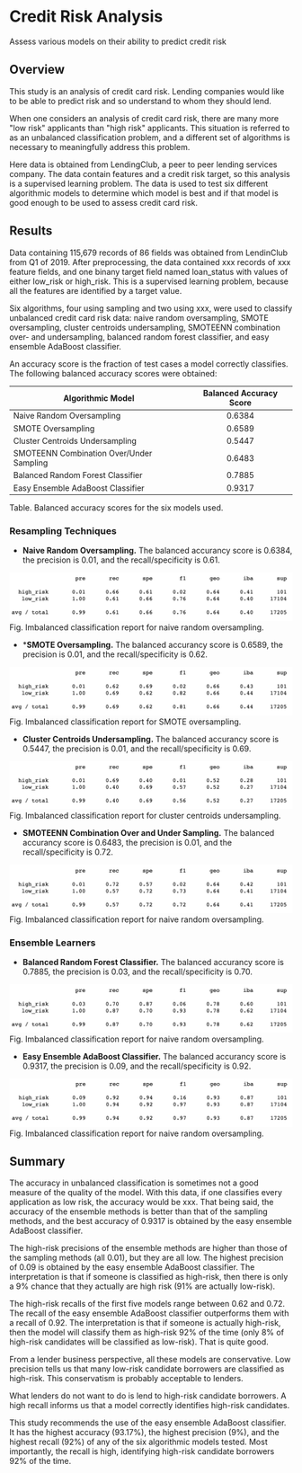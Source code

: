 # Credit Risk Analysis
Assess various models on their ability to predict credit risk

## Overview

This study is an analysis of credit card risk. Lending companies would like to be able to predict risk and so understand to whom they should lend.

When one considers an analysis of credit card risk, there are many more "low risk" applicants than "high risk" applicants. This situation is referred to as an unbalanced classification problem, and a different set of algorithms is necessary to meaningfully address this problem.

Here data is obtained from LendingClub, a peer to peer lending services company. The data contain features and a credit risk target, so this analysis is a supervised learning problem. The data is used to test six different algorithmic models to determine which model is best and if that model is good enough to be used to assess credit card risk.

## Results

Data containing 115,679 records of 86 fields was obtained from LendinClub from Q1 of 2019. After preprocessing, the data contained xxx records of xxx feature fields, and one binany target field named loan_status with values of either low_risk or high_risk. This is a supervised learning problem, because all the features are identified by a target value.

Six algorithms, four using sampling and two using xxx, were used to classify unbalanced credit card risk data: naive random oversampling, SMOTE oversampling, cluster centroids undersampling, SMOTEENN combination over- and undersampling, balanced random forest classifier, and easy ensemble AdaBoost classifier.

An accuracy score is the fraction of test cases a model correctly classifies. The following balanced accuracy scores were obtained:

| Algorithmic Model | Balanced Accuracy Score |
| --- | :---: |
| Naive Random Oversampling | 0.6384 |
| SMOTE Oversampling | 0.6589 |
| Cluster Centroids Undersampling | 0.5447 |
| SMOTEENN Combination Over/Under Sampling | 0.6483 |
| Balanced Random Forest Classifier | 0.7885 |
| Easy Ensemble AdaBoost Classifier | 0.9317 |
Table. Balanced accuracy scores for the six models used.

### Resampling Techniques

- **Naive Random Oversampling.** The balanced accurancy score is 0.6384, the precision is 0.01, and the recall/specificity is 0.61.

![Naive Random Oversampling](./Resources/Naive_Random_Oversampling.png)
Fig. Imbalanced classification report for naive random oversampling.

- ***SMOTE Oversampling.** The balanced accurancy score is 0.6589, the precision is 0.01, and the recall/specificity is 0.62.

![SMOTE Oversampling](./Resources/SMOTE_Oversampling.png)
Fig. Imbalanced classification report for SMOTE oversampling.

- **Cluster Centroids Undersampling.** The balanced accurancy score is 0.5447, the precision is 0.01, and the recall/specificity is 0.69.

![Cluster Centroids Undersampling](./Resources/ClusterCentroids.png)
Fig. Imbalanced classification report for cluster centroids undersampling.

- **SMOTEENN Combination Over and Under Sampling.** The balanced accurancy score is 0.6483, the precision is 0.01, and the recall/specificity is 0.72.

![SMOTEENN Combination Over/Under Sampling](./Resources/SMOTEENN.png)
Fig. Imbalanced classification report for naive random oversampling.

### Ensemble Learners

- **Balanced Random Forest Classifier.** The balanced accurancy score is 0.7885, the precision is 0.03, and the recall/specificity is 0.70.

![Balanced Random Forest Classifier](./Resources/Balanced_Random_Forest_Classifier.png)
Fig. Imbalanced classification report for naive random oversampling.

- **Easy Ensemble AdaBoost Classifier.** The balanced accurancy score is 0.9317, the precision is 0.09, and the recall/specificity is 0.92.

![Easy Ensemble AdaBoost Classifier](./Resources/Easy_Ensemble_AdaBoost_Classifier.png)
Fig. Imbalanced classification report for naive random oversampling.


## Summary

The accuracy in unbalanced classification is sometimes not a good measure of the quality of the model. With this data, if one classifies every application as low risk, the accuracy would be xxx. That being said, the accuracy of the ensemble methods is better than that of the sampling methods, and the best accuracy of 0.9317 is obtained by the easy ensemble AdaBoost classifier.

The high-risk precisions of the ensemble methods are higher than those of the sampling methods (all 0.01), but they are all low. The highest precision of 0.09 is obtained by the easy ensemble AdaBoost classifier. The interpretation is that if someone is classified as high-risk, then there is only a 9% chance that they actually are high risk (91% are actually low-risk).

The high-risk recalls of the first five models range between 0.62 and 0.72. The recall of the easy ensemble AdaBoost classifier outperforms them with a recall of 0.92. The interpretation is that if someone is actually high-risk, then the model will classify them as high-risk 92% of the time (only 8% of high-risk candidates will be classified as low-risk). That is quite good.

From a lender business perspective, all these models are conservative. Low precision tells us that many low-risk candidate borrowers are classified as high-risk. This conservatism is probably acceptable to lenders.

What lenders do not want to do is lend to high-risk candidate borrowers. A high recall informs us that a model correctly identifies high-risk candidates.

This study recommends the use of the easy ensemble AdaBoost classifier. It has the highest accuracy (93.17%), the highest precision (9%), and the highest recall (92%) of any of the six algorithmic models tested. Most importantly, the recall is high, identifying high-risk candidate borrowers 92% of the time. 